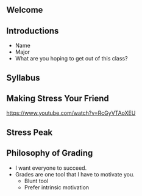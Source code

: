 Welcome
-------

Introductions
-------------

- Name
- Major
- What are you hoping to get out of this class?

Syllabus
--------

Making Stress Your Friend
-------------------------

https://www.youtube.com/watch?v=RcGyVTAoXEU

Stress Peak
-----------

Philosophy of Grading
---------------------

- I want everyone to succeed.
- Grades are one tool that I have to motivate you.
  - Blunt tool
  - Prefer intrinsic motivation